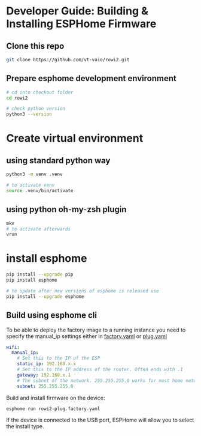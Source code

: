 # Developer Guide: Building & Installing ESPHome Firmware

## Clone this repo

```bash
git clone https://github.com/vt-vaio/rowi2.git
```

## Prepare esphome development environment

```bash
# cd into checkout folder
cd rowi2

# check python version
python3 --version
```
# Create virtual environment

## using standard python way
```bash
python3 -m venv .venv

# to activate venv
source .venv/bin/activate
```
## using python oh-my-zsh plugin
```bash
mkv
# to activate afterwards
vrun
```

# install esphome
```bash
pip install --upgrade pip
pip install esphome

# to update after new versions of esphome is released use
pip install --upgrade esphome
```

## Build using esphome cli

To be able to deploy the factory image to a running instance you need to specify the manual_ip settings either in [factory.yaml][factory] or [plug.yaml][plug]


```yml
wifi:
  manual_ip:
    # Set this to the IP of the ESP
    static_ip: 192.168.x.x
    # Set this to the IP address of the router. Often ends with .1
    gateway: 192.168.x.1
    # The subnet of the network. 255.255.255.0 works for most home networks.
    subnet: 255.255.255.0
```

Build and install firmware on the device:

```bash
esphome run rowi2-plug.factory.yaml
```

If the device is connected to the USB port, ESPHome will allow you to select the install type.

[factory]: ../rowi2-plug.factory.yaml
[plug]: ../rowi2-plug.yaml